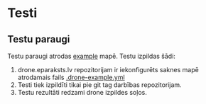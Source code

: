 # Testi

## Testu paraugi

Testu paraugi atrodas [example](./example) mapē.
Testu izpildas šādi:
1. drone.eparaksts.lv repozitorijam ir iekonfigurēts saknes mapē atrodamais fails [.drone-example.yml](../.drone-example.yml)
2. Testi tiek izpildīti tikai pie git tag darbības repozitorijam.
3. Testu rezultāti redzami drone izpildes soļos.